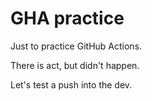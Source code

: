 # GHA practice

Just to practice GitHub Actions.

There is act, but didn't happen.

Let's test a push into the dev.
